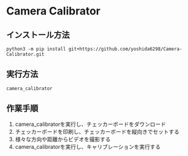 # Camera Calibrator
## インストール方法
```shell
python3 -m pip install git+https://github.com/yoshida6298/Camera-Calibrator.git
```
## 実行方法
```shell
camera_calibrator
```
## 作業手順
1. camera_calibratorを実行し、チェッカーボードをダウンロード
2. チェッカーボードを印刷し、チェッカーボードを縦向きでセットする
3. 様々な方向や距離からビデオを撮影する
4. camera_calibratorを実行し、キャリブレーションを実行する
